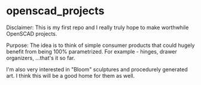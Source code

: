 # openscad_projects

Disclaimer:
  This is my first repo and I really truly hope to make worthwhile OpenSCAD projects.

Purpose:
  The idea is to think of simple consumer products that could hugely benefit from being 100% parametrized.
  For example - hinges, drawer organizers, ...that's it so far.
  
  I'm also very interested in "Bloom" sculptures and procedurely generated art. I think this will be a good home for them as well.
